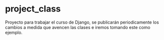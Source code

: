 # project_class
Proyecto para trabajar el curso de Django, se publicarán periodicamente los cambios a medida que avencen las clases e iremos tomando este como ejemplo.
